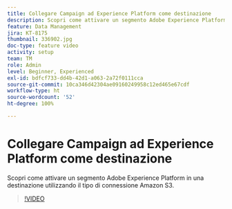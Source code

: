 ```yaml
---
title: Collegare Campaign ad Experience Platform come destinazione
description: Scopri come attivare un segmento Adobe Experience Platform in una destinazione utilizzando il tipo di connessione Amazon S3.
feature: Data Management
jira: KT-8175
thumbnail: 336902.jpg
doc-type: feature video
activity: setup
team: TM
role: Admin
level: Beginner, Experienced
exl-id: bdfcf733-dd4b-42d1-a063-2a72f0111cca
source-git-commit: 10ca346d42304ae09160249958c12ed465e67cdf
workflow-type: ht
source-wordcount: '52'
ht-degree: 100%

---
```


# Collegare Campaign ad Experience Platform come destinazione

Scopri come attivare un segmento Adobe Experience Platform in una destinazione utilizzando il tipo di connessione Amazon S3.

>[!VIDEO](https://video.tv.adobe.com/v/336902?quality=12&learn=on)
